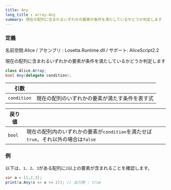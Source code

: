 ```yaml
---
title: Any
long_title : array.Any
summary: 現在の配列に含まれるいずれかの要素が条件を満たしているかどうか判定します
---
```

### 定義
名前空間:Alice / アセンブリ : Losetta.Runtime.dll / サポート: AliceScript2.2

現在の配列に含まれるいずれかの要素が条件を満たしているかどうか判定します

```cs title="AliceScript"
class Alice.Array;
bool Any(delegate condition);
```

|引数| |
|-|-|
|`condition`|現在の配列のいずれかの要素が満たす条件を表す式|

|戻り値| |
|-|-|
|`bool`| 現在の配列内のいずれかの要素が`condition`を満たせば`true`、それ以外の場合は`false`|

### 例
以下は、`1`、`2`、`3`がある配列に`2`以上の要素が含まれることを確認します。

```cs title="AliceScript"
var a = [1,2,3];
print(a.Any(x => x >= 2)); // 出力例 : true
```
